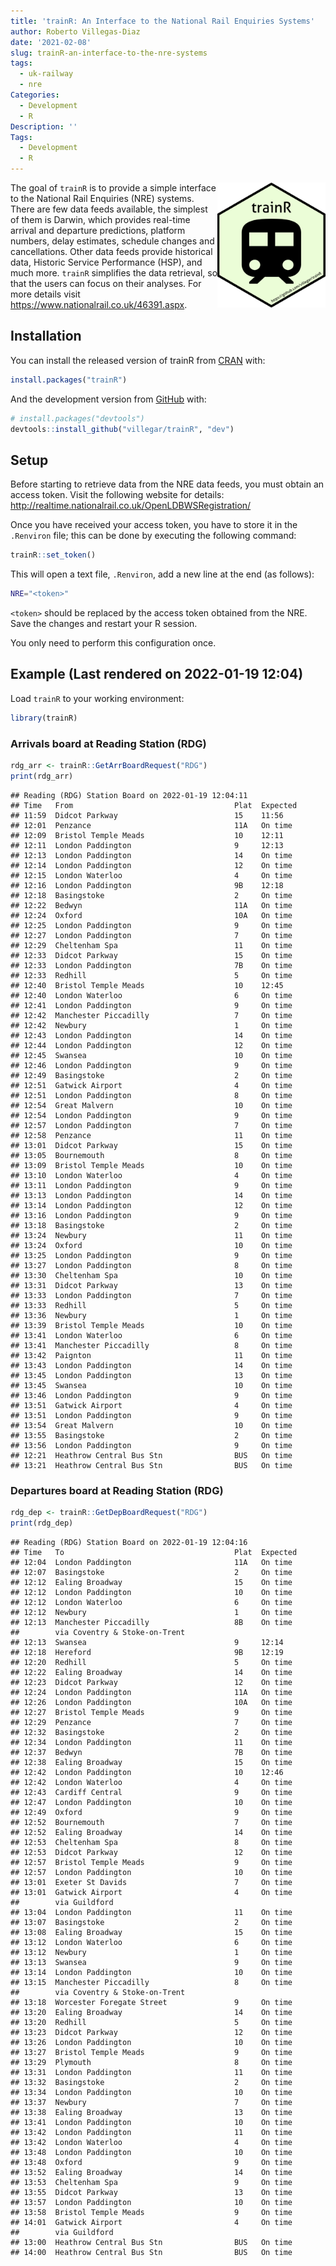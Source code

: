 ```yaml
---
title: 'trainR: An Interface to the National Rail Enquiries Systems'
author: Roberto Villegas-Diaz
date: '2021-02-08'
slug: trainR-an-interface-to-the-nre-systems
tags:
  - uk-railway
  - nre
Categories:
  - Development
  - R
Description: ''
Tags:
  - Development
  - R
---
```


<img src="https://raw.githubusercontent.com/villegar/trainR/main/inst/images/logo.png" alt="logo" align="right" height=200px/>

The goal of `trainR` is to provide a simple interface to the 
National Rail Enquiries (NRE) systems. There are few data feeds 
available, the simplest of them is Darwin, which provides real-time 
arrival and departure predictions, platform numbers, delay estimates, 
schedule changes and cancellations. Other data feeds provide historical 
data, Historic Service Performance (HSP), and much more. `trainR` 
simplifies the data retrieval, so that the users can focus on their 
analyses. For more details visit 
https://www.nationalrail.co.uk/46391.aspx.

## Installation

You can install the released version of trainR from [CRAN](https://CRAN.R-project.org) with:

``` r
install.packages("trainR")
```

And the development version from [GitHub](https://github.com/) with:

``` r
# install.packages("devtools")
devtools::install_github("villegar/trainR", "dev")
```

## Setup
Before starting to retrieve data from the NRE data feeds, you must obtain an access token. 
Visit the following website for details: http://realtime.nationalrail.co.uk/OpenLDBWSRegistration/

Once you have received your access token, you have to store it in the `.Renviron` file; this can be 
done by executing the following command:


```r
trainR::set_token()
```

This will open a text file, `.Renviron`, add a new line at the end (as follows):

```bash
NRE="<token>"
```

`<token>` should be replaced by the access token obtained from the NRE. Save the changes and restart 
your R session.

You only need to perform this configuration once.

## Example (Last rendered on 2022-01-19 12:04)

Load `trainR` to your working environment:

```r
library(trainR)
```

### Arrivals board at Reading Station (RDG)


```r
rdg_arr <- trainR::GetArrBoardRequest("RDG")
print(rdg_arr)
```

```
## Reading (RDG) Station Board on 2022-01-19 12:04:11
## Time   From                                    Plat  Expected
## 11:59  Didcot Parkway                          15    11:56
## 12:01  Penzance                                11A   On time
## 12:09  Bristol Temple Meads                    10    12:11
## 12:11  London Paddington                       9     12:13
## 12:13  London Paddington                       14    On time
## 12:14  London Paddington                       12    On time
## 12:15  London Waterloo                         4     On time
## 12:16  London Paddington                       9B    12:18
## 12:18  Basingstoke                             2     On time
## 12:22  Bedwyn                                  11A   On time
## 12:24  Oxford                                  10A   On time
## 12:25  London Paddington                       9     On time
## 12:27  London Paddington                       7     On time
## 12:29  Cheltenham Spa                          11    On time
## 12:33  Didcot Parkway                          15    On time
## 12:33  London Paddington                       7B    On time
## 12:33  Redhill                                 5     On time
## 12:40  Bristol Temple Meads                    10    12:45
## 12:40  London Waterloo                         6     On time
## 12:41  London Paddington                       9     On time
## 12:42  Manchester Piccadilly                   7     On time
## 12:42  Newbury                                 1     On time
## 12:43  London Paddington                       14    On time
## 12:44  London Paddington                       12    On time
## 12:45  Swansea                                 10    On time
## 12:46  London Paddington                       9     On time
## 12:49  Basingstoke                             2     On time
## 12:51  Gatwick Airport                         4     On time
## 12:51  London Paddington                       8     On time
## 12:54  Great Malvern                           10    On time
## 12:54  London Paddington                       9     On time
## 12:57  London Paddington                       7     On time
## 12:58  Penzance                                11    On time
## 13:01  Didcot Parkway                          15    On time
## 13:05  Bournemouth                             8     On time
## 13:09  Bristol Temple Meads                    10    On time
## 13:10  London Waterloo                         4     On time
## 13:11  London Paddington                       9     On time
## 13:13  London Paddington                       14    On time
## 13:14  London Paddington                       12    On time
## 13:16  London Paddington                       9     On time
## 13:18  Basingstoke                             2     On time
## 13:24  Newbury                                 11    On time
## 13:24  Oxford                                  10    On time
## 13:25  London Paddington                       9     On time
## 13:27  London Paddington                       8     On time
## 13:30  Cheltenham Spa                          10    On time
## 13:31  Didcot Parkway                          13    On time
## 13:33  London Paddington                       7     On time
## 13:33  Redhill                                 5     On time
## 13:36  Newbury                                 1     On time
## 13:39  Bristol Temple Meads                    10    On time
## 13:41  London Waterloo                         6     On time
## 13:41  Manchester Piccadilly                   8     On time
## 13:42  Paignton                                11    On time
## 13:43  London Paddington                       14    On time
## 13:45  London Paddington                       13    On time
## 13:45  Swansea                                 10    On time
## 13:46  London Paddington                       9     On time
## 13:51  Gatwick Airport                         4     On time
## 13:51  London Paddington                       9     On time
## 13:54  Great Malvern                           10    On time
## 13:55  Basingstoke                             2     On time
## 13:56  London Paddington                       9     On time
## 12:21  Heathrow Central Bus Stn                BUS   On time
## 13:21  Heathrow Central Bus Stn                BUS   On time
```

### Departures board at Reading Station (RDG)


```r
rdg_dep <- trainR::GetDepBoardRequest("RDG")
print(rdg_dep)
```

```
## Reading (RDG) Station Board on 2022-01-19 12:04:16
## Time   To                                      Plat  Expected
## 12:04  London Paddington                       11A   On time
## 12:07  Basingstoke                             2     On time
## 12:12  Ealing Broadway                         15    On time
## 12:12  London Paddington                       10    On time
## 12:12  London Waterloo                         6     On time
## 12:12  Newbury                                 1     On time
## 12:13  Manchester Piccadilly                   8B    On time
##        via Coventry & Stoke-on-Trent           
## 12:13  Swansea                                 9     12:14
## 12:18  Hereford                                9B    12:19
## 12:20  Redhill                                 5     On time
## 12:22  Ealing Broadway                         14    On time
## 12:23  Didcot Parkway                          12    On time
## 12:24  London Paddington                       11A   On time
## 12:26  London Paddington                       10A   On time
## 12:27  Bristol Temple Meads                    9     On time
## 12:29  Penzance                                7     On time
## 12:32  Basingstoke                             2     On time
## 12:34  London Paddington                       11    On time
## 12:37  Bedwyn                                  7B    On time
## 12:38  Ealing Broadway                         15    On time
## 12:42  London Paddington                       10    12:46
## 12:42  London Waterloo                         4     On time
## 12:43  Cardiff Central                         9     On time
## 12:47  London Paddington                       10    On time
## 12:49  Oxford                                  9     On time
## 12:52  Bournemouth                             7     On time
## 12:52  Ealing Broadway                         14    On time
## 12:53  Cheltenham Spa                          8     On time
## 12:53  Didcot Parkway                          12    On time
## 12:57  Bristol Temple Meads                    9     On time
## 12:57  London Paddington                       10    On time
## 13:01  Exeter St Davids                        7     On time
## 13:01  Gatwick Airport                         4     On time
##        via Guildford                           
## 13:04  London Paddington                       11    On time
## 13:07  Basingstoke                             2     On time
## 13:08  Ealing Broadway                         15    On time
## 13:12  London Waterloo                         6     On time
## 13:12  Newbury                                 1     On time
## 13:13  Swansea                                 9     On time
## 13:14  London Paddington                       10    On time
## 13:15  Manchester Piccadilly                   8     On time
##        via Coventry & Stoke-on-Trent           
## 13:18  Worcester Foregate Street               9     On time
## 13:20  Ealing Broadway                         14    On time
## 13:20  Redhill                                 5     On time
## 13:23  Didcot Parkway                          12    On time
## 13:26  London Paddington                       10    On time
## 13:27  Bristol Temple Meads                    9     On time
## 13:29  Plymouth                                8     On time
## 13:31  London Paddington                       11    On time
## 13:32  Basingstoke                             2     On time
## 13:34  London Paddington                       10    On time
## 13:37  Newbury                                 7     On time
## 13:38  Ealing Broadway                         13    On time
## 13:41  London Paddington                       10    On time
## 13:42  London Paddington                       11    On time
## 13:42  London Waterloo                         4     On time
## 13:48  London Paddington                       10    On time
## 13:48  Oxford                                  9     On time
## 13:52  Ealing Broadway                         14    On time
## 13:53  Cheltenham Spa                          9     On time
## 13:55  Didcot Parkway                          13    On time
## 13:57  London Paddington                       10    On time
## 13:58  Bristol Temple Meads                    9     On time
## 14:01  Gatwick Airport                         4     On time
##        via Guildford                           
## 13:00  Heathrow Central Bus Stn                BUS   On time
## 14:00  Heathrow Central Bus Stn                BUS   On time
```
